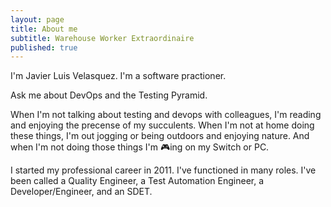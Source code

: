 ```yaml
---
layout: page
title: About me
subtitle: Warehouse Worker Extraordinaire 
published: true
---
```


I'm Javier Luis Velasquez. I'm a software practioner. 

Ask me about DevOps and the Testing Pyramid.

When I'm not talking about testing and devops with colleagues, I'm reading and enjoying the precense of my succulents. When I'm not at home doing these things, I'm out jogging or being outdoors and enjoying nature.  And when I'm not doing those things I'm  🎮ing on my Switch or PC.


I started my professional career in 2011. I've functioned in many roles. I've been called a Quality Engineer, a Test Automation Engineer, a Developer/Engineer, and an SDET. 
